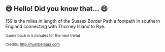 ## 😄 Hello! Did you know that... 😄
159 is the miles in length of the Sussex Border Path a footpath in southern England connecting with Thorney Island to Rye.

<sup>(come back in 5 minutes for the next trivia)</sup>


<sup>Credits: http://numbersapi.com</sup>
